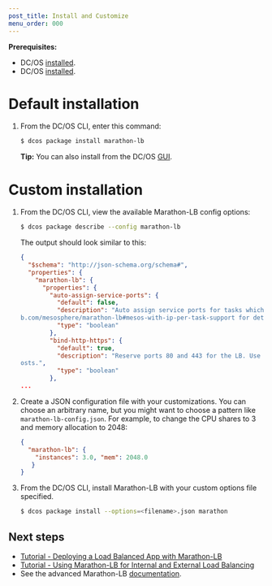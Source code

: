 ```yaml
---
post_title: Install and Customize
menu_order: 000
---
```



**Prerequisites:**

- DC/OS [installed](/docs/1.8/administration/installing/).
- DC/OS [installed](/docs/1.8/usage/cli/install/).

# Default installation

1.  From the DC/OS CLI, enter this command:

    ```bash
    $ dcos package install marathon-lb
    ```
    
    **Tip:** You can also install from the DC/OS [GUI](/1.8/usage/webinterface/). 


# Custom installation

1.  From the DC/OS CLI, view the available Marathon-LB config options:

    ```bash
    $ dcos package describe --config marathon-lb
    ```
    
    The output should look similar to this:
    
    ```json
    {
      "$schema": "http://json-schema.org/schema#",
      "properties": {
        "marathon-lb": {
          "properties": {
            "auto-assign-service-ports": {
              "default": false,
              "description": "Auto assign service ports for tasks which use IP-per-task. See https://githu
    b.com/mesosphere/marathon-lb#mesos-with-ip-per-task-support for details.",
              "type": "boolean"
            },
            "bind-http-https": {
              "default": true,
              "description": "Reserve ports 80 and 443 for the LB. Use this if you intend to use virtual h
    osts.",
              "type": "boolean"
            },
    ...
    ```
    
1.  Create a JSON configuration file with your customizations. You can choose an arbitrary name, but you might want to choose a pattern like `marathon-lb-config.json`. For example, to change the CPU shares to 3 and memory allocation to 2048:
    
    ```json
    {
      "marathon-lb": {
        "instances": 3.0, "mem": 2048.0
       }
    }
    ```
    
4.  From the DC/OS CLI, install Marathon-LB with your custom options file specified. 

    ```bash
    $ dcos package install --options=<filename>.json marathon
    ```

## Next steps

- [Tutorial - Deploying a Load Balanced App with Marathon-LB]()
- [Tutorial - Using Marathon-LB for Internal and External Load Balancing]()
- See the advanced Marathon-LB [documentation](/docs/1.8/usage/service-discovery/marathon-lb/advanced/).